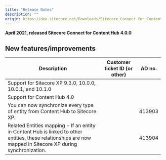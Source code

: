 ```yaml
---
title: "Release Notes"
description: ""
origin: https://dev.sitecore.net/Downloads/Sitecore_Connect_for_Content_Hub/4x/Sitecore_Connect_for_Content_Hub_400/Release_Notes
---
```


**April 2021, released Sitecore Connect for Content Hub 4.0.0**

## New features/improvements

 | Description | Customer ticket ID (or other) | AD no. |
 | --- | --- | --- |
 | ​​Support for Sitecore XP 9.3.0, 10.0.0, 10.0.1, and 10.1.0 |  |  |
 | Support for Content Hub 4.0 |  |  |
 | You can now synchronize every type of entity from Content Hub to Sitecore XP. |  | 413903 |
 | Related Entities mapping - If an entity in Content Hub is linked to other entities, these relationships are now mapped in Sitecore XP during synchronization. |  | 413904 |